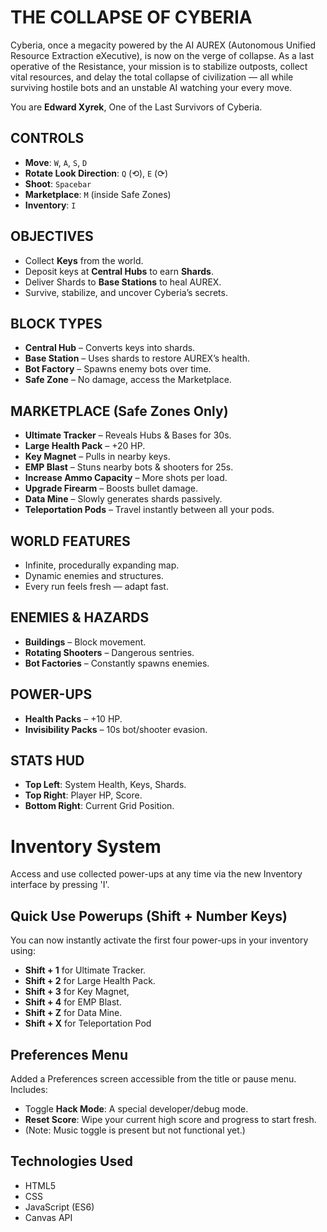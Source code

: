 # THE COLLAPSE OF CYBERIA

Cyberia, once a megacity powered by the AI AUREX (Autonomous Unified Resource Extraction eXecutive), is now on the verge of collapse. As a last operative of the Resistance, your mission is to stabilize outposts, collect vital resources, and delay the total collapse of civilization — all while surviving hostile bots and an unstable AI watching your every move.

You are **Edward Xyrek**, One of the Last Survivors of Cyberia.

## CONTROLS

- **Move**: `W`, `A`, `S`, `D`
- **Rotate Look Direction**: `Q` (⟲), `E` (⟳)
- **Shoot**: `Spacebar`
- **Marketplace**: `M` (inside Safe Zones)
- **Inventory**: `I`

## OBJECTIVES

- Collect **Keys** from the world.
- Deposit keys at **Central Hubs** to earn **Shards**.
- Deliver Shards to **Base Stations** to heal AUREX.
- Survive, stabilize, and uncover Cyberia’s secrets.

## BLOCK TYPES

- **Central Hub** – Converts keys into shards.
- **Base Station** – Uses shards to restore AUREX’s health.
- **Bot Factory** – Spawns enemy bots over time.
- **Safe Zone** – No damage, access the Marketplace.

## MARKETPLACE (Safe Zones Only)

- **Ultimate Tracker** – Reveals Hubs & Bases for 30s.
- **Large Health Pack** – +20 HP.
- **Key Magnet** – Pulls in nearby keys.
- **EMP Blast** – Stuns nearby bots & shooters for 25s.
- **Increase Ammo Capacity** – More shots per load.
- **Upgrade Firearm** – Boosts bullet damage.
- **Data Mine** – Slowly generates shards passively.
- **Teleportation Pods** – Travel instantly between all your pods.

## WORLD FEATURES

- Infinite, procedurally expanding map.
- Dynamic enemies and structures.
- Every run feels fresh — adapt fast.

## ENEMIES & HAZARDS

- **Buildings** – Block movement.
- **Rotating Shooters** – Dangerous sentries.
- **Bot Factories** – Constantly spawns enemies.

## POWER-UPS

- **Health Packs** – +10 HP.
- **Invisibility Packs** – 10s bot/shooter evasion.

## STATS HUD

- **Top Left**: System Health, Keys, Shards.
- **Top Right**: Player HP, Score.
- **Bottom Right**: Current Grid Position.
# Inventory System
Access and use collected power-ups at any time via the new Inventory interface by pressing 'I'.

## Quick Use Powerups (Shift + Number Keys)
You can now instantly activate the first four power-ups in your inventory using:
- **Shift + 1** for Ultimate Tracker.
- **Shift + 2** for Large Health Pack.
- **Shift + 3** for Key Magnet,
- **Shift + 4** for EMP Blast.
- **Shift + Z** for Data Mine.
- **Shift + X** for Teleportation Pod


## Preferences Menu
Added a Preferences screen accessible from the title or pause menu. Includes:
- Toggle **Hack Mode**: A special developer/debug mode.
- **Reset Score**: Wipe your current high score and progress to start fresh.
- (Note: Music toggle is present but not functional yet.)


## Technologies Used
* HTML5
* CSS
* JavaScript (ES6)
* Canvas API
